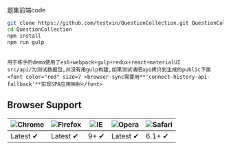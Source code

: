 题集前端code


```bash
git clone https://github.com/testxin/QuestionCollection.git QuestionCollection
cd QuestionCollection
npm install
npm run gulp
```

##
    用于练手的demo使用了es6+webpack+gulp+redux+react+materialUI  
    src/api/为测试数据包,并没有用gulp构建,如果测试请把api拷贝到生成的public下面
    <font color="red" size=7 >browser-sync需要用**'connect-history-api-fallback'**实现SPA应用映射</font>

## Browser Support

![Chrome](https://raw.github.com/alrra/browser-logos/master/chrome/chrome_48x48.png) | ![Firefox](https://raw.github.com/alrra/browser-logos/master/firefox/firefox_48x48.png) | ![IE](https://raw.github.com/alrra/browser-logos/master/internet-explorer/internet-explorer_48x48.png) | ![Opera](https://raw.github.com/alrra/browser-logos/master/opera/opera_48x48.png) | ![Safari](https://raw.github.com/alrra/browser-logos/master/safari/safari_48x48.png)
--- | --- | --- | --- | --- |
Latest ✔ | Latest ✔ | 9+ ✔ | Latest ✔ | 6.1+ ✔ |

